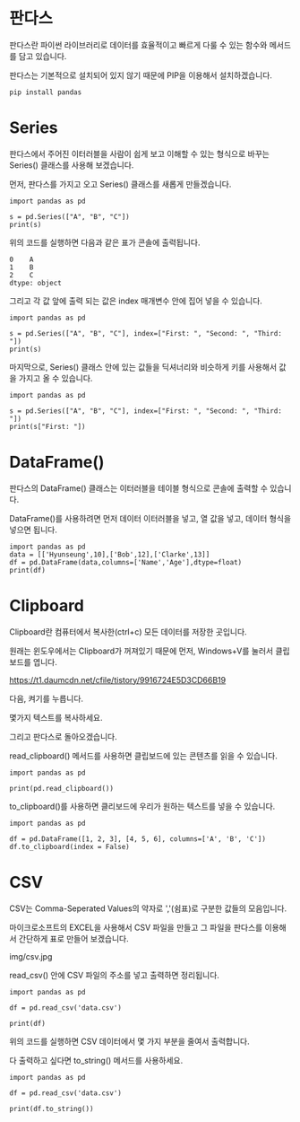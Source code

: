 # 판다스
판다스란 파이썬 라이브러리로 데이터를 효율적이고 빠르게 다룰 수 있는 함수와 메서드를 담고 있습니다.

판다스는 기본적으로 설치되어 있지 않기 때문에 PIP을 이용해서 설치하겠습니다.

```
pip install pandas
```

# Series
판다스에서 주어진 이터러블을 사람이 쉽게 보고 이해할 수 있는 형식으로 바꾸는 Series() 클래스를 사용해 보겠습니다.

먼저, 판다스를 가지고 오고 Series() 클래스를 새롭게 만들겠습니다.

```
import pandas as pd

s = pd.Series(["A", "B", "C"])
print(s)
```

위의 코드를 실행하면 다음과 같은 표가 콘솔에 출력됩니다.

```
0    A
1    B
2    C
dtype: object
```

그리고 각 값 앞에 출력 되는 값은 index 매개변수 안에 집어 넣을 수 있습니다.

```
import pandas as pd

s = pd.Series(["A", "B", "C"], index=["First: ", "Second: ", "Third: "])
print(s)
```

마지막으로, Series() 클래스 안에 있는 값들을 딕셔너리와 비슷하게 키를 사용해서 값을 가지고 올 수 있습니다.

```
import pandas as pd

s = pd.Series(["A", "B", "C"], index=["First: ", "Second: ", "Third: "])
print(s["First: "])
```

# DataFrame()
판다스의 DataFrame() 클래스는 이터러블을 테이블 형식으로 콘솔에 출력할 수 있습니다.

DataFrame()를 사용하려면 먼저 데이터 이터러블을 넣고, 열 값을 넣고, 데이터 형식을 넣으면 됩니다.

```
import pandas as pd
data = [['Hyunseung',10],['Bob',12],['Clarke',13]]
df = pd.DataFrame(data,columns=['Name','Age'],dtype=float)
print(df)
```

# Clipboard
Clipboard란 컴퓨터에서 복사한(ctrl+c) 모든 데이터를 저장한 곳입니다.

원래는 윈도우에서는 Clipboard가 꺼져있기 때문에 먼저, Windows+V를 눌러서 클립보드를 엽니다.

https://t1.daumcdn.net/cfile/tistory/9916724E5D3CD66B19

다음, 켜기를 누릅니다.

몇가지 텍스트를 복사하세요.

그리고 판다스로 돌아오겠습니다.

read_clipboard() 메서드를 사용하면 클립보드에 있는 콘텐츠를 읽을 수 있습니다.

```
import pandas as pd

print(pd.read_clipboard())
```

to_clipboard()를 사용하면 클리보드에 우리가 원하는 텍스트를 넣을 수 있습니다.

```
import pandas as pd

df = pd.DataFrame([1, 2, 3], [4, 5, 6], columns=['A', 'B', 'C'])
df.to_clipboard(index = False)
```

# CSV
CSV는 Comma-Seperated Values의 약자로 ','(쉼표)로 구분한 값들의 모음입니다.

마이크로소프트의 EXCEL을 사용해서 CSV 파일을 만들고 그 파일을 판다스를 이용해서 간단하게 표로 만들어 보겠습니다.

img/csv.jpg

read_csv() 안에 CSV 파일의 주소를 넣고 출력하면 정리됩니다.

```
import pandas as pd

df = pd.read_csv('data.csv')

print(df)
```

위의 코드를 실행하면 CSV 데이터에서 몇 가지 부분을 줄여서 출력합니다.

다 출력하고 싶다면 to_string() 메서드를 사용하세요.

```
import pandas as pd

df = pd.read_csv('data.csv')

print(df.to_string())
```
